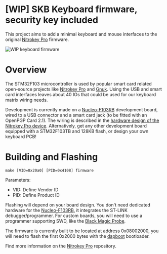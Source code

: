 # [WIP] SKB Keyboard firmware, security key included

This project aims to add a minimal keyboard and mouse interfaces to the original [Nitrokey Pro] firmware.

[Nitrokey Pro]: https://github.com/Nitrokey/nitrokey-pro-firmware

![WIP keyboard firmware](http://cyril.lugan.fr/assets/stash/2020-04-skb-banner.jpg)

# Overview

The STM32F103 microcontroller is used by popular smart card related open-source projects like [Nitrokey Pro] and [Gnuk]. Using the USB and smart card interfaces leaves about 40 IOs that could be used for our keyboard matrix wiring needs.

Development is currently made on a [Nucleo-F103RB] development board, wired to a USB connector and a smart card jack (to be fitted with an OpenPGP Card 2.1). The wiring is described in the [hardware design of the Nitrokey Pro device](https://github.com/Nitrokey/nitrokey-pro-hardware). Alternatively, get any other development board equipped with a STM32F103TB and 128KB flash, or design your own keyboard PCB!

[Gnuk]: https://wiki.debian.org/GNUK
[Nucleo-F103RB]: https://www.st.com/en/evaluation-tools/nucleo-f103rb.html

# Building and Flashing

`make [VID=0x20a0] [PID=0x4108] firmware`

Parameters:
* VID: Define Vendor ID
* PID: Define Product ID

Flashing will depend on your board design. You don't need dedicated hardware for the [Nucleo-F103RB], it integrates the ST-LINK debugger/programmer. For custom boards, you will need to use a programmer supporting SWD, like the [Black Magic Probe].

The firmware is currently built to be located at address 0x08002000, you will need to flash the first 0x2000 bytes with the [dapboot] bootloader.

Find more information on the [Nitrokey Pro] repository.

[dapboot]: https://github.com/Nitrokey/dapboot
[Black Magic Probe]: https://1bitsquared.com/products/black-magic-probe